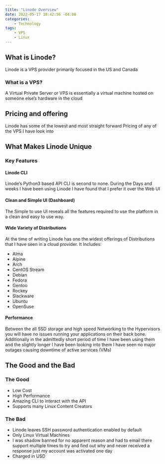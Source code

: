 ```yaml
---
title: "Linode Overview"
date: 2022-05-17 18:42:56 -04:00
categories:
    - Technology
tags:
    - VPS
    - Linux
---
```

## What is Linode?
Linode is a VPS provider primarily focused in the US and Canada

### What is a VPS?
A Virtual Private Server or VPS is essentially a virtual machine hosted on someone else’s hardware in the cloud

## Pricing and offering
Linode has some of the lowest and most straight forward Pricing of any of the VPS I have look into

## What Makes Linode Unique
### Key Features
#### Linode CLI
Linode’s Python3 based API CLI is second to none. During the Days and weeks I have been using Linode I have found that I prefer it over the Web UI

#### Clean and Simple UI (Dashboard)
The Simple to use UI reveals all the features required to use the platform in a clean and easy to use way.

#### Wide Variety of Distributions
At the time of writing Linode has one the widest offerings of Distributions that I have seen in a cloud provider. It Includes:

* Alma
* Alpine
* Arch
* CentOS Stream
* Debian
* Fedora
* Gentoo
* Rockey
* Slackware
* Ubuntu
* OpenSuse

#### Performance
Between the all SSD storage and high speed Networking to the Hypervisors you will have no issues running your applications on their back bone. Additionally in the admittedly short period of time I have been using them and the slightly longer I have been looking into them I have seen no major outages causing downtime of active services (VMs)

## The Good and the Bad
### The Good
* Low Cost
* High Performance
* Amazing CLI to interact with the API
* Supports many Linux Content Creators

### The Bad
* Linode leaves SSH password authentication enabled by default
* Only Linux Virtual Machines
* I was shadow banned for no apparent reason and had to email there support multiple times to try and find out why and never received a response just my account was activated one day
* Charged in USD